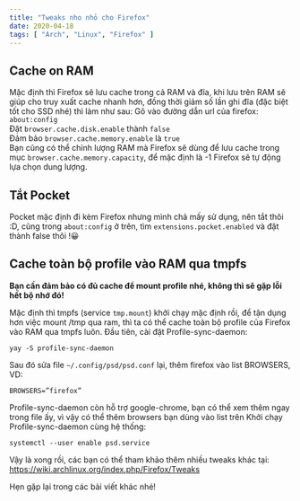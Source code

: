 ```yaml
---
title: "Tweaks nho nhỏ cho Firefox"
date: 2020-04-18
tags: [ "Arch", "Linux", "Firefox" ]
---
```


## Cache on RAM

Mặc định thì Firefox sẽ lưu cache trong cả RAM và đĩa, khi lưu trên RAM sẽ giúp cho truy xuất cache nhanh hơn, đồng thời giảm số lần ghi đĩa (đặc biệt tốt cho SSD nhé) thì làm như sau:
Gõ vào đường dẫn url của firefox: `about:config`  
Đặt `browser.cache.disk.enable` thành `false`  
Đảm bảo `browser.cache.memory.enable` là `true`  
Bạn cũng có thể chỉnh lượng RAM mà Firefox sẽ dùng để lưu cache trong mục `browser.cache.memory.capacity`, để mặc định là -1 Firefox sẽ tự động lựa chọn dung lượng.

## Tắt Pocket

Pocket mặc định đi kèm Firefox nhưng mình chả mấy sử dụng, nên tắt thôi :D, cũng trong `about:config` ở trên, tìm `extensions.pocket.enabled` và đặt thành false thôi !😀

## Cache toàn bộ profile vào RAM qua tmpfs

**Bạn cần đảm bảo có đủ cache để mount profile nhé, không thì sẽ gặp lỗi hết bộ nhớ đó!**

Mặc định thì tmpfs (service `tmp.mount`) khởi chạy mặc định rồi, để tận dụng hơn việc mount /tmp qua ram, thì ta có thể cache toàn bộ profile của Firefox vào RAM qua tmpfs luôn. Đầu tiên, cài đặt Profile-sync-daemon:

```shell
yay -S profile-sync-daemon
```

Sau đó sửa file `~/.config/psd/psd.conf` lại, thêm firefox vào list BROWSERS, VD:

```shell
BROWSERS=”firefox”
```

Profile-sync-daemon còn hỗ trợ google-chrome, bạn có thể xem thêm ngay trong file ấy, vì vậy có thể thêm browsers bạn dùng vào list trên
Khởi chạy Profile-sync-daemon cùng hệ thống:

```shell
systemctl --user enable psd.service
```

Vậy là xong rồi, các bạn có thể tham khảo thêm nhiều tweaks khác tại: <https://wiki.archlinux.org/index.php/Firefox/Tweaks>

Hẹn gặp lại trong các bài viết khác nhé!
